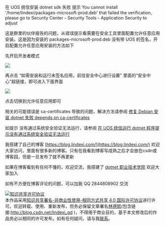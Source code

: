 
在 UOS 统信安装 dotnet sdk 失败 提示 You cannot install '/home/lindexi/packages-microsoft-prod.deb' that failed the verification, please go to Security Center - Security Tools - Application Security to adjust

<!--more-->


<!-- 发布 -->
<!-- 博客 -->

这是群里的伙伴报告的问题，从错误提示看需要在安全工具里面配置允许任意应用安装。这是因为安装的 packages-microsoft-prod.deb 没有带 UOS 的签名，开启配置允许任意应用安装的方法如下

先开启开发者模式

<!-- ![](image/在 UOS 统信安装 dotnet sdk 失败 提示 failed the verification/在 UOS 统信安装 dotnet sdk 失败 提示 failed the verification0.png) -->
![](http://image.acmx.xyz/lindexi%2F20244281530303325.jpg)

再点击 “如需安装和运行未签名应用，前往安全中心进行设置” 里面的“安全中心”超链接，即可进入下面界面

<!-- ![](image/在 UOS 统信安装 dotnet sdk 失败 提示 failed the verification/在 UOS 统信安装 dotnet sdk 失败 提示 failed the verification1.png) -->
![](http://image.acmx.xyz/lindexi%2F20244281531267992.jpg)

点击切换到允许任意应用即可

相关的可能错误是 ca-certificates 导致的问题，解决方法请参阅  [修复 Debian 安装 dotnet 失败 depends on ca-certificates](https://blog.lindexi.com/post/%E4%BF%AE%E5%A4%8D-Debian-%E5%AE%89%E8%A3%85-dotnet-%E5%A4%B1%E8%B4%A5-depends-on-ca-certificates.html )

如提示 没有通过系统安全验证无法运行，请参阅 [在 UOS 统信运行 dotnet 程序提示没有通过系统安全验证无法运行](https://blog.lindexi.com/post/%E5%9C%A8-UOS-%E7%BB%9F%E4%BF%A1%E8%BF%90%E8%A1%8C-dotnet-%E7%A8%8B%E5%BA%8F%E6%8F%90%E7%A4%BA%E6%B2%A1%E6%9C%89%E9%80%9A%E8%BF%87%E7%B3%BB%E7%BB%9F%E5%AE%89%E5%85%A8%E9%AA%8C%E8%AF%81%E6%97%A0%E6%B3%95%E8%BF%90%E8%A1%8C.html )


我搭建了自己的博客 [https://blog.lindexi.com/](https://blog.lindexi.com/) 欢迎大家访问，里面有很多新的博客。只有在我看到博客写成熟之后才会放在csdn或博客园，但是一旦发布了就不再更新

如果在博客看到有任何不懂的，欢迎交流，我搭建了 [dotnet 职业技术学院](https://t.me/dotnet_campus) 欢迎大家加入

如有不方便在博客评论的问题，可以加我 QQ 2844808902 交流

<a rel="license" href="http://creativecommons.org/licenses/by-nc-sa/4.0/"><img alt="知识共享许可协议" style="border-width:0" src="https://licensebuttons.net/l/by-nc-sa/4.0/88x31.png" /></a><br />本作品采用<a rel="license" href="http://creativecommons.org/licenses/by-nc-sa/4.0/">知识共享署名-非商业性使用-相同方式共享 4.0 国际许可协议</a>进行许可。欢迎转载、使用、重新发布，但务必保留文章署名[林德熙](http://blog.csdn.net/lindexi_gd)(包含链接:http://blog.csdn.net/lindexi_gd )，不得用于商业目的，基于本文修改后的作品务必以相同的许可发布。如有任何疑问，请与我[联系](mailto:lindexi_gd@163.com)。
